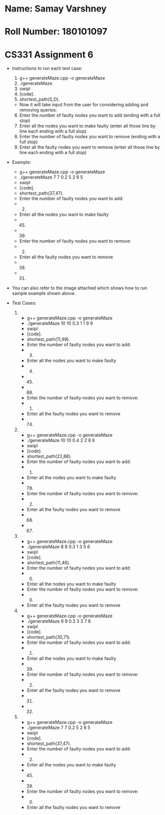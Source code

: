 # Name: Samay Varshney
# Roll Number: 180101097
# CS331 Assignment 6

- Instructions to run each test case:
	1) g++ generateMaze.cpp -o generateMaze
	2) ./generateMaze <Height> <Width> <FaultProbability> <SrcX> <SrcY> <DstX> <DstY>
	3) swipl
	4) [code].
	5) shortest_path(S,D).

	- Now it will take input from the user for considering adding and removing queries:

	6) Enter the number of faulty nodes you want to add (ending with a full stop)
	7) Enter all the nodes you want to make faulty (enter all those line by line each ending with a full stop)
	8) Enter the number of faulty nodes you want to remove (ending with a full stop)
	9) Enter all the faulty nodes you want to remove (enter all those line by line each ending with a full stop)

- Example:
	-	g++ generateMaze.cpp -o generateMaze
	-	./generateMaze 7 7 0.2 5 2 6 5
	-	swipl
	-	[code].
	-	shortest_path(37,47).
	-	Enter the number of faulty nodes you want to add: 
	-	2.
	-	Enter all the nodes you want to make faulty
	- 	45.
	-	39.
	-	Enter the number of faulty nodes you want to remove: 
	-	2.
	-	Enter all the faulty nodes you want to remove
	-	38.
	-	31.

- You can also refer to the image attached which shows how to run sample example shown above.

- Test Cases:

	1) 	-	g++ generateMaze.cpp -o generateMaze
		-	./generateMaze 10 10 0.3 1 1 9 9
		-	swipl
		-	[code].
		-	shortest_path(11,99). 
		-	Enter the number of faulty nodes you want to add: 
		-	3.
		-	Enter all the nodes you want to make faulty
		-	4.
		-	45.
		-	88.
		-	Enter the number of faulty nodes you want to remove: 
		-	1.
		-	Enter all the faulty nodes you want to remove
		-	74.

	2)	-	g++ generateMaze.cpp -o generateMaze
		-	./generateMaze 10 10 0.4 2 2 8 8
		-	swipl
		-	[code].
		-	shortest_path(22,88).
		-	Enter the number of faulty nodes you want to add: 
		-	1.
		-	Enter all the nodes you want to make faulty
		-	78.
		-	Enter the number of faulty nodes you want to remove: 
		-	2.
		-	Enter all the faulty nodes you want to remove
		-	68.
		-	67.

	3)  -	g++ generateMaze.cpp -o generateMaze
		-	./generateMaze 8 8 0.3 1 3 5 6
		-	swipl
		-	[code].
		-	shortest_path(11,46).
		-	Enter the number of faulty nodes you want to add: 
		-	0.
		-	Enter all the nodes you want to make faulty
		-	Enter the number of faulty nodes you want to remove: 
		-	0.
		-	Enter all the faulty nodes you want to remove

	4)  -	g++ generateMaze.cpp -o generateMaze
		-	./generateMaze 9 9 0.3 3 3 7 8
		-	swipl
		-	[code].
		-	shortest_path(30,71).
		-	Enter the number of faulty nodes you want to add: 
		-	1.
		-	Enter all the nodes you want to make faulty
		-	39.
		-	Enter the number of faulty nodes you want to remove: 
		-	2.
		-	Enter all the faulty nodes you want to remove
		-	31.
		-	32.

	5)	-	g++ generateMaze.cpp -o generateMaze
		-	./generateMaze 7 7 0.2 5 2 6 5
		-	swipl
		-	[code].
		-	shortest_path(37,47).
		-	Enter the number of faulty nodes you want to add: 
		-	2.
		-	Enter all the nodes you want to make faulty
		- 	45.
		-	39.
		-	Enter the number of faulty nodes you want to remove: 
		-	0.
		-	Enter all the faulty nodes you want to remove

